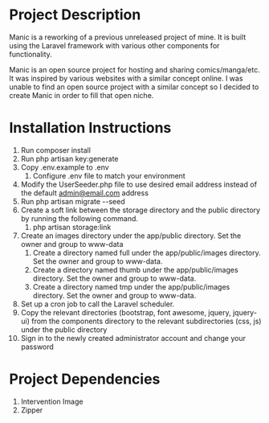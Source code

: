 # Project Description

Manic is a reworking of a previous unreleased project of mine. It is built using the Laravel framework with various other components for functionality.

Manic is an open source project for hosting and sharing comics/manga/etc. It was inspired by various websites with a similar concept online. I was unable to find an open source project with a similar concept so I decided to create Manic in order to fill that open niche.

# Installation Instructions

1. Run composer install
2. Run php artisan key:generate
3. Copy .env.example to .env
	1. Configure .env file to match your environment
4. Modify the UserSeeder.php file to use desired email address instead of the default admin@email.com address
5. Run php artisan migrate --seed
6. Create a soft link between the storage directory and the public directory by running the following command. 
	1. php artisan storage:link
7. Create an images directory under the app/public directory. Set the owner and group to www-data
	1. Create a directory named full under the app/public/images directory. Set the owner and group to www-data.
	2. Create a directory named thumb under the app/public/images directory. Set the owner and group to www-data.
	3. Create a directory named tmp under the app/public/images directory. Set the owner and group to www-data.
8. Set up a cron job to call the Laravel scheduler.
9. Copy the relevant directories (bootstrap, font awesome, jquery, jquery-ui) from the components directory to the relevant subdirectories (css, js) under the public directory
10. Sign in to the newly created administrator account and change your password

# Project Dependencies

1. Intervention Image
2. Zipper